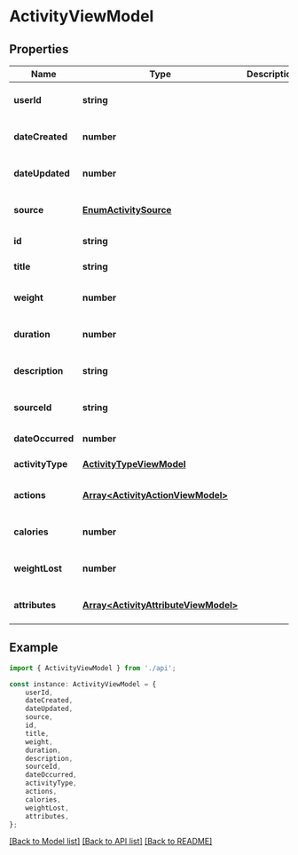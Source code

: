 # ActivityViewModel


## Properties

Name | Type | Description | Notes
------------ | ------------- | ------------- | -------------
**userId** | **string** |  | [optional] [default to undefined]
**dateCreated** | **number** |  | [optional] [default to undefined]
**dateUpdated** | **number** |  | [optional] [default to undefined]
**source** | [**EnumActivitySource**](EnumActivitySource.md) |  | [optional] [default to undefined]
**id** | **string** |  | [default to undefined]
**title** | **string** |  | [default to undefined]
**weight** | **number** |  | [optional] [default to undefined]
**duration** | **number** |  | [optional] [default to undefined]
**description** | **string** |  | [optional] [default to undefined]
**sourceId** | **string** |  | [optional] [default to undefined]
**dateOccurred** | **number** |  | [default to undefined]
**activityType** | [**ActivityTypeViewModel**](ActivityTypeViewModel.md) |  | [default to undefined]
**actions** | [**Array&lt;ActivityActionViewModel&gt;**](ActivityActionViewModel.md) |  | [optional] [default to undefined]
**calories** | **number** |  | [optional] [default to undefined]
**weightLost** | **number** |  | [optional] [default to undefined]
**attributes** | [**Array&lt;ActivityAttributeViewModel&gt;**](ActivityAttributeViewModel.md) |  | [optional] [default to undefined]

## Example

```typescript
import { ActivityViewModel } from './api';

const instance: ActivityViewModel = {
    userId,
    dateCreated,
    dateUpdated,
    source,
    id,
    title,
    weight,
    duration,
    description,
    sourceId,
    dateOccurred,
    activityType,
    actions,
    calories,
    weightLost,
    attributes,
};
```

[[Back to Model list]](../README.md#documentation-for-models) [[Back to API list]](../README.md#documentation-for-api-endpoints) [[Back to README]](../README.md)
